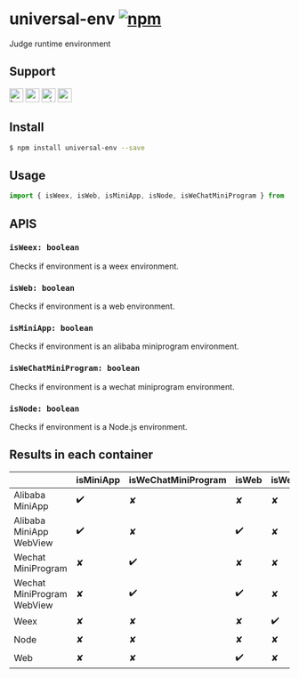 # universal-env [![npm](https://img.shields.io/npm/v/universal-env.svg)](https://www.npmjs.com/package/universal-env)

Judge runtime environment

## Support
<img alt="browser" src="https://gw.alicdn.com/tfs/TB1uYFobGSs3KVjSZPiXXcsiVXa-200-200.svg" width="25px" height="25px" /> <img alt="weex" src="https://gw.alicdn.com/tfs/TB1jM0ebMaH3KVjSZFjXXcFWpXa-200-200.svg" width="25px" height="25px" /> <img alt="miniApp" src="https://gw.alicdn.com/tfs/TB1bBpmbRCw3KVjSZFuXXcAOpXa-200-200.svg" width="25px" height="25px" /> <img alt="wechatMiniprogram" src="https://img.alicdn.com/tfs/TB1slcYdxv1gK0jSZFFXXb0sXXa-200-200.svg" width="25px" height="25px">

## Install
```bash
$ npm install universal-env --save
```

## Usage
```javascript
import { isWeex, isWeb, isMiniApp, isNode, isWeChatMiniProgram } from 'universal-env';

```

## APIS
### `isWeex: boolean`
Checks if environment is a weex environment.

### `isWeb: boolean`
Checks if environment is a web environment.

### `isMiniApp: boolean`
Checks if environment is an alibaba miniprogram environment.

### `isWeChatMiniProgram: boolean`
Checks if environment is a wechat miniprogram environment.

### `isNode: boolean`
Checks if environment is a Node.js environment.

## Results in each container

|                    | isMiniApp | isWeChatMiniProgram | isWeb | isWeex | isNode |
| ------------------ | --------- | ------------------- | ----- | ------ | ------ |
| Alibaba MiniApp         | ✔️         | ✘                   | ✘     | ✘      | ✘      |
| Alibaba MiniApp WebView | ✔️         | ✘                   | ✔️     | ✘      | ✘      |
| Wechat MiniProgram         | ✘         | ✔️                   | ✘     | ✘      | ✘      |
| Wechat MiniProgram WebView | ✘         | ✔️                   | ✔️     | ✘      | ✘      |
| Weex               | ✘         | ✘                   | ✘     | ✔️      | ✘      |
| Node               | ✘         | ✘                   | ✘     | ✘      | ✔️      |
| Web                | ✘         | ✘                   | ✔️     | ✘      | ✘      |


